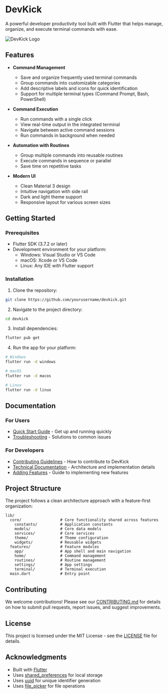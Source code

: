 # DevKick

A powerful developer productivity tool built with Flutter that helps manage, organize, and execute terminal commands with ease.

![DevKick Logo](assets/devkick-logo.png) <!-- Add a logo image file if available -->

## Features

- **Command Management**
  - Save and organize frequently used terminal commands
  - Group commands into customizable categories
  - Add descriptive labels and icons for quick identification
  - Support for multiple terminal types (Command Prompt, Bash, PowerShell)

- **Command Execution**
  - Run commands with a single click
  - View real-time output in the integrated terminal
  - Navigate between active command sessions
  - Run commands in background when needed

- **Automation with Routines**
  - Group multiple commands into reusable routines
  - Execute commands in sequence or parallel
  - Save time on repetitive tasks

- **Modern UI**
  - Clean Material 3 design
  - Intuitive navigation with side rail
  - Dark and light theme support
  - Responsive layout for various screen sizes

## Getting Started

### Prerequisites

- Flutter SDK (3.7.2 or later)
- Development environment for your platform:
  - Windows: Visual Studio or VS Code
  - macOS: Xcode or VS Code
  - Linux: Any IDE with Flutter support

### Installation

1. Clone the repository:
```bash
git clone https://github.com/yourusername/devkick.git
```

2. Navigate to the project directory:
```bash
cd devkick
```

3. Install dependencies:
```bash
flutter pub get
```

4. Run the app for your platform:
```bash
# Windows
flutter run -d windows

# macOS
flutter run -d macos

# Linux
flutter run -d linux
```

## Documentation

### For Users
- [Quick Start Guide](docs/QUICK_START.md) - Get up and running quickly
- [Troubleshooting](docs/TROUBLESHOOTING.md) - Solutions to common issues

### For Developers
- [Contributing Guidelines](CONTRIBUTING.md) - How to contribute to DevKick
- [Technical Documentation](docs/TECHNICAL.md) - Architecture and implementation details
- [Adding Features](docs/ADDING_FEATURES.md) - Guide to implementing new features

## Project Structure

The project follows a clean architecture approach with a feature-first organization:

```
lib/
  core/                 # Core functionality shared across features
    constants/          # Application constants
    models/             # Core data models
    services/           # Core services
    theme/              # Theme configuration
    widgets/            # Reusable widgets
  features/             # Feature modules
    app/                # App shell and main navigation
    home/               # Command management
    routines/           # Routine management
    settings/           # App settings
    terminal/           # Terminal execution
  main.dart             # Entry point
```

## Contributing

We welcome contributions! Please see our [CONTRIBUTING.md](CONTRIBUTING.md) for details on how to submit pull requests, report issues, and suggest improvements.

## License

This project is licensed under the MIT License - see the [LICENSE](LICENSE) file for details.

## Acknowledgments

- Built with [Flutter](https://flutter.dev/)
- Uses [shared_preferences](https://pub.dev/packages/shared_preferences) for local storage
- Uses [uuid](https://pub.dev/packages/uuid) for unique identifier generation
- Uses [file_picker](https://pub.dev/packages/file_picker) for file operations
